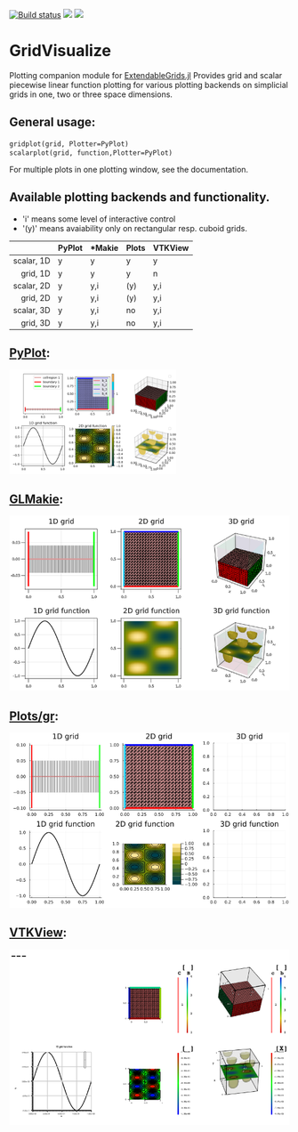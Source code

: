 [![Build status](https://github.com/j-fu/GridVisualize.jl/workflows/linux-macos-windows/badge.svg)](https://github.com/j-fu/GridVisualize.jl/actions)
[![](https://img.shields.io/badge/docs-stable-blue.svg)](https://j-fu.github.io/GridVisualize.jl/stable)
[![](https://img.shields.io/badge/docs-dev-blue.svg)](https://j-fu.github.io/GridVisualize.jl/dev)

GridVisualize
=============

Plotting companion module for [ExtendableGrids.jl](https://github.com/j-fu/ExtendableGrids.jl)
Provides grid and scalar piecewise linear function plotting for various plotting backends
on simplicial grids in one, two or three space dimensions.

## General usage:

````
gridplot(grid, Plotter=PyPlot)
scalarplot(grid, function,Plotter=PyPlot)
````

For multiple plots in one plotting window, see the documentation.

## Available plotting backends and functionality.

- 'i' means some level of interactive control
- '(y)' means avaiability only on rectangular resp. cuboid grids.

|            | PyPlot | *Makie | Plots | VTKView |
|-----------:|--------|--------|-------|---------|
| scalar, 1D | y      | y      | y     | y       |
| grid, 1D   | y      | y      | y     | n       |
| scalar, 2D | y      | y,i    | (y)   | y,i     |
| grid, 2D   | y      | y,i    | (y)   | y,i     |
| scalar, 3D | y      | y,i    | no    | y,i     |
| grid, 3D   | y      | y,i    | no    | y,i     |



## [PyPlot](https://github.com/JuliaPy/PyPlot.jl):


<img src="docs/src/assets/multiscene_pyplot.png?raw=true" width=300/> 


## [GLMakie](https://github.com/JuliaPlots/GLMakie.jl):
![glmakie](docs/src/assets/multiscene_glmakie.png?raw=true)

## [Plots/gr](https://github.com/JuliaPlots/Plots.jl):
![plots](docs/src/assets/multiscene_plots.png?raw=true)

## [VTKView](https://github.com/j-fu/VTKView.jl):
![vtkview](docs/src/assets/multiscene_vtkview.png?raw=true)

